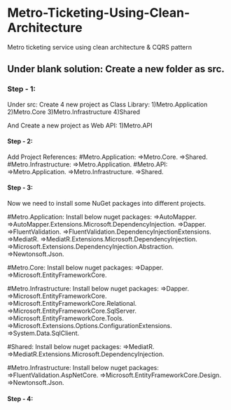 # Metro-Ticketing-Using-Clean-Architecture
Metro ticketing service using clean architecture &amp; CQRS pattern

Under blank solution:
Create a new folder as src.
---------------------
### Step - 1:
Under src:
Create 4 new project as Class Library:
1)Metro.Application
2)Metro.Core
3)Metro.Infrastructure
4)Shared

And Create a new project as Web API:
1)Metro.API


#### Step - 2:

Add Project References:
#Metro.Application:
  =>Metro.Core.
  =>Shared.
#Metro.Infrastructure:
  =>Metro.Application.
#Metro.API:
  =>Metro.Application.
  =>Metro.Infrastructure.
  =>Shared.
  
#### Step - 3:
Now we need to install some NuGet packages into different projects.

#Metro.Application:
Install below nuget packages:
 =>AutoMapper.
 =>AutoMapper.Extensions.Microsoft.DependencyInjection.
 =>Dapper.
 =>FluentValidation.
 =>FluentValidation.DependencyInjectionExtensions.
 =>MediatR.
 =>MediatR.Extensions.Microsoft.DependencyInjection.
 =>Microsoft.Extensions.DependencyInjection.Abstraction.
 =>Newtonsoft.Json.

#Metro.Core:
Install below nuget packages:
 =>Dapper.
 =>Microsoft.EntityFrameworkCore.
 
#Metro.Infrastructure:
Install below nuget packages:
 =>Dapper.
 =>Microsoft.EntityFrameworkCore.
 =>Microsoft.EntityFrameworkCore.Relational.
 =>Microsoft.EntityFrameworkCore.SqlServer.
 =>Microsoft.EntityFrameworkCore.Tools.
 =>Microsoft.Extensions.Options.ConfigurationExtensions.
 =>System.Data.SqlClient.
 
#Shared:
Install below nuget packages:
 =>MediatR.
 =>MediatR.Extensions.Microsoft.DependencyInjection.
 
#Metro.Infrastructure:
Install below nuget packages:
 =>FluentValidation.AspNetCore.
 =>Microsoft.EntityFrameworkCore.Design.
 =>Newtonsoft.Json.
 


#### Step - 4:


